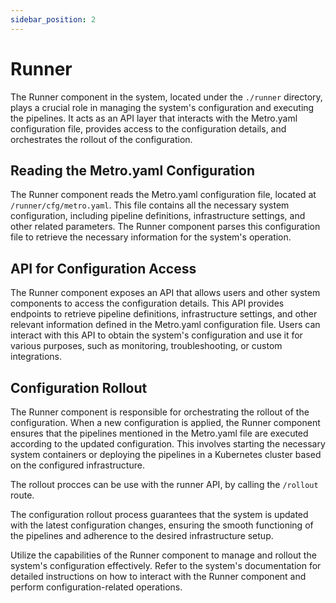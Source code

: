 ```yaml
---
sidebar_position: 2
---
```


# Runner

The Runner component in the system, located under the `./runner` directory, plays a crucial role in managing the system's configuration and executing the pipelines. It acts as an API layer that interacts with the Metro.yaml configuration file, provides access to the configuration details, and orchestrates the rollout of the configuration.

## Reading the Metro.yaml Configuration

The Runner component reads the Metro.yaml configuration file, located at `/runner/cfg/metro.yaml`. This file contains all the necessary system configuration, including pipeline definitions, infrastructure settings, and other related parameters. The Runner component parses this configuration file to retrieve the necessary information for the system's operation.

## API for Configuration Access

The Runner component exposes an API that allows users and other system components to access the configuration details. This API provides endpoints to retrieve pipeline definitions, infrastructure settings, and other relevant information defined in the Metro.yaml configuration file. Users can interact with this API to obtain the system's configuration and use it for various purposes, such as monitoring, troubleshooting, or custom integrations.

## Configuration Rollout

The Runner component is responsible for orchestrating the rollout of the configuration. When a new configuration is applied, the Runner component ensures that the pipelines mentioned in the Metro.yaml file are executed according to the updated configuration. This involves starting the necessary system containers or deploying the pipelines in a Kubernetes cluster based on the configured infrastructure.

The rollout procces can be use with the runner API, by calling the `/rollout` route.

The configuration rollout process guarantees that the system is updated with the latest configuration changes, ensuring the smooth functioning of the pipelines and adherence to the desired infrastructure setup.

Utilize the capabilities of the Runner component to manage and rollout the system's configuration effectively. Refer to the system's documentation for detailed instructions on how to interact with the Runner component and perform configuration-related operations.
